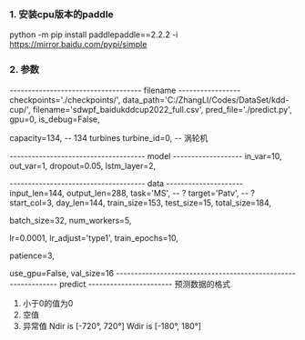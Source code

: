 ### 1. 安装cpu版本的paddle
python -m pip install paddlepaddle==2.2.2 -i https://mirror.baidu.com/pypi/simple

### 2. 参数

------------------------------------  filename -----------------
checkpoints='./checkpoints/',
data_path='C:/ZhangLI/Codes/DataSet/kdd-cup/',
filename='sdwpf_baidukddcup2022_full.csv',
pred_file='./predict.py',
gpu=0,
is_debug=False,

capacity=134,  -- 134 turbines
turbine_id=0,  -- 涡轮机

------------------------------------- model -------------------
in_var=10,
out_var=1,
dropout=0.05,
lstm_layer=2,

------------------------------------- data ---------------------
input_len=144,
output_len=288,
task='MS',  -- ?
target='Patv', -- ?
start_col=3,
day_len=144,
train_size=153,
test_size=15,
total_size=184,

batch_size=32,
num_workers=5,

lr=0.0001,
lr_adjust='type1',
train_epochs=10,


patience=3,


use_gpu=False,
val_size=16
--------------------------------------------------------------  predict -----------------------
预测数据的格式
1. 小于0的值为0
2. 空值
3. 异常值 Ndir is [-720°, 720°] Wdir is [-180°, 180°]
